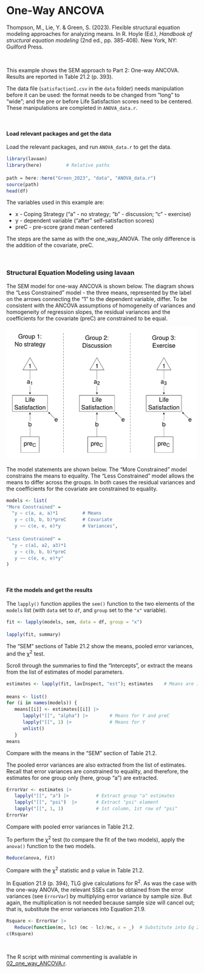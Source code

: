 # One-Way ANCOVA


Thompson, M., Lie, Y. & Green, S. (2023). Flexible structural equation
modeling approaches for analyzing means. In R. Hoyle (Ed.), *Handbook of
structural equation modeling* (2nd ed., pp. 385-408). New York, NY:
Guilford Press.

<br />

This example shows the SEM approach to Part 2: One-way ANCOVA. Results
are reported in Table 21.2 (p. 393).

The data file (`satisfactionI.csv` in the `data` folder) needs
manipulation before it can be used: the format needs to be changed from
“long” to “wide”; and the pre or before Life Satisfaction scores need to
be centered. These manipulations are completed in `ANOVA_data.r`.

<br />

#### Load relevant packages and get the data

Load the relevant packages, and run `ANOVA_data.r` to get the data.

``` r
library(lavaan)
library(here)         # Relative paths

path = here::here("Green_2023", "data", "ANOVA_data.r")
source(path)
head(df)
```

The variables used in this example are:

- x - Coping Strategy (“a” - no strategy; “b” - discussion; “c” -
  exercise)
- y - dependent variable (“after” self-satisfaction scores)
- preC - pre-score grand mean centered

The steps are the same as with the one_way_ANOVA. The only difference is
the addition of the covariate, preC.

<br />

### Structural Equation Modeling using **lavaan**

The SEM model for one-way ANCOVA is shown below. The diagram shows the
“Less Constrained” model - the three means, represented by the label on
the arrows connecting the “1” to the dependent variable, differ. To be
consistent with the ANCOVA assumptions of homogeneity of variances and
homogeneity of regression slopes, the residual variances and the
coefficients for the covariate (preC) are constrained to be equal.

<img src="images/one_way_ANCOVA.svg" data-fig-align="left" />

The model statements are shown below. The “More Constrained” model
constrains the means to equality. The “Less Constrained” model allows
the means to differ across the groups. In both cases the residual
variances and the coefficients for the covariate are constrained to
equality.

``` r
models <- list(
"More Constrained" = 
  "y ~ c(a, a, a)*1         # Means
   y ~ c(b, b, b)*preC      # Covariate
   y ~~ c(e, e, e)*y        # Variances",

"Less Constrained" = 
  "y ~ c(a1, a2, a3)*1
   y ~ c(b, b, b)*preC
   y ~~ c(e, e, e)*y"
)
```

<br />

#### Fit the models and get the results

The `lapply()` function applies the `sem()` function to the two elements
of the `models` list (with `data` set to `df`, and `group` set to the
`"x"` variable).

``` r
fit <- lapply(models, sem, data = df, group = "x")

lapply(fit, summary)
```

The “SEM” sections of Table 21.2 show the means, pooled error variances,
and the $\upchi$<sup>2</sup> test.

Scroll through the summaries to find the “Intercepts”, or extract the
means from the list of estimates of model parameters.

``` r
estimates <- lapply(fit, lavInspect, "est"); estimates    # Means are in element "alpha"

means <- list()
for (i in names(models)) {
   means[[i]] <- estimates[[i]] |>
      lapply("[[", "alpha") |>        # Means for Y and preC
      lapply("[[", 1) |>              # Means for Y
      unlist()
   }   
means
```

Compare with the means in the “SEM” section of Table 21.2.

The pooled error variances are also extracted from the list of
estimates. Recall that error variances are constrained to equality, and
therefore, the estimates for one group only (here, group “a”) are
extracted.

``` r
ErrorVar <- estimates |>
   lapply("[[", "a") |>          # Extract group "a" estimates
   lapply("[[", "psi")  |>       # Extract "psi" element
   lapply("[[", 1, 1)            # 1st column, 1st row of "psi"
ErrorVar
```

Compare with pooled error variances in Table 21.2.

To perform the $\upchi$<sup>2</sup> test (to compare the fit of the two
models), apply the `anova()` function to the two models.

``` r
Reduce(anova, fit)
```

Compare with the $\upchi$<sup>2</sup> statistic and p value in Table
21.2.

In Equation 21.9 (p. 394), TLG give calculations for R<sup>2</sup>. As
was the case with the one-way ANOVA, the relevant SSEs can be obtained
from the error variances (see `ErrorVar`) by multiplying error variance
by sample size. But again, the multiplication is not needed because
sample size will cancel out; that is, substitute the error variances
into Equation 21.9.

``` r
Rsquare <- ErrorVar |>
   Reduce(function(mc, lc) (mc - lc)/mc, x = _)  # Substitute into Eq 21.9  
c(Rsquare)
```

<br />

The R script with minimal commenting is available in
[02_one_way_ANCOVA.r](02_one_way_ANCOVA.r).
